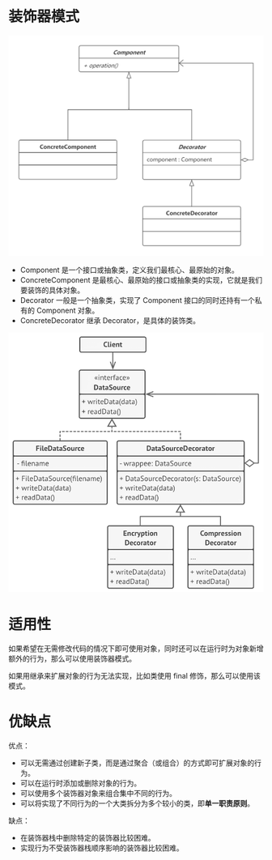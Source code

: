 # 装饰器模式
![装饰器模式](https://github.com/nekolr/design-patterns/blob/master/media/decorator.png)

- Component 是一个接口或抽象类，定义我们最核心、最原始的对象。
- ConcreteComponent 是最核心、最原始的接口或抽象类的实现，它就是我们要装饰的具体对象。
- Decorator 一般是一个抽象类，实现了 Component 接口的同时还持有一个私有的 Component 对象。
- ConcreteDecorator 继承 Decorator，是具体的装饰类。

![例子类图](https://github.com/nekolr/design-patterns/blob/master/media/decorator_example.png)

# 适用性
如果希望在无需修改代码的情况下即可使用对象，同时还可以在运行时为对象新增额外的行为，那么可以使用装饰器模式。

如果用继承来扩展对象的行为无法实现，比如类使用 final 修饰，那么可以使用该模式。

# 优缺点
优点：

- 可以无需通过创建新子类，而是通过聚合（或组合）的方式即可扩展对象的行为。
- 可以在运行时添加或删除对象的行为。
- 可以使用多个装饰器对象来组合集中不同的行为。
- 可以将实现了不同行为的一个大类拆分为多个较小的类，即**单一职责原则**。

缺点：

- 在装饰器栈中删除特定的装饰器比较困难。
- 实现行为不受装饰器栈顺序影响的装饰器比较困难。
